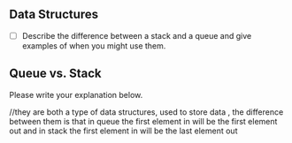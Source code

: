 ## Data Structures
* [ ] Describe the difference between a stack and a queue and give examples of when you might use them.

## Queue vs. Stack
Please write your explanation below.

//they are both a type of data structures, used to store data , the difference between them is that in queue the first element in will be the first element out and in stack the first element in will be the last element out  